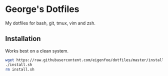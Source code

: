# George's Dotfiles

My dotfiles for bash, git, tmux, vim and zsh.

## Installation

Works best on a clean system.

```bash
wget https://raw.githubusercontent.com/eigenfoo/dotfiles/master/install.sh
./install.sh
rm install.sh
```
